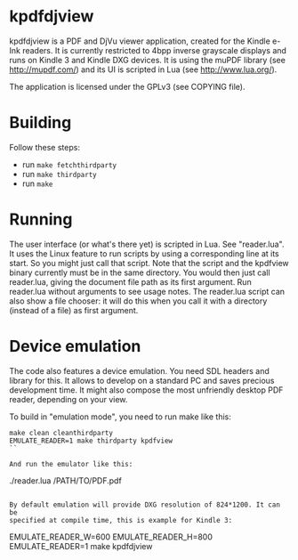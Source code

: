 kpdfdjview
==========

kpdfdjview is a PDF and DjVu viewer application, created for the Kindle e-Ink readers.
It is currently restricted to 4bpp inverse grayscale displays and runs on
Kindle 3 and Kindle DXG devices.
It is using the muPDF library (see http://mupdf.com/) and its UI is scripted
in Lua (see http://www.lua.org/).

The application is licensed under the GPLv3 (see COPYING file).


Building
========

Follow these steps:

* run `make fetchthirdparty`
* run `make thirdparty`
* run `make`


Running
=======

The user interface (or what's there yet) is scripted in Lua. See "reader.lua".
It uses the Linux feature to run scripts by using a corresponding line at its
start.
So you might just call that script. Note that the script and the kpdfview
binary currently must be in the same directory.
You would then just call reader.lua, giving the document file path as its first
argument. Run reader.lua without arguments to see usage notes.
The reader.lua script can also show a file chooser: it will do this when you
call it with a directory (instead of a file) as first argument.


Device emulation
================

The code also features a device emulation. You need SDL headers and library
for this. It allows to develop on a standard PC and saves precious development
time. It might also compose the most unfriendly desktop PDF reader, depending
on your view.

To build in "emulation mode", you need to run make like this:

```
make clean cleanthirdparty
EMULATE_READER=1 make thirdparty kpdfview
``

And run the emulator like this:
```
./reader.lua /PATH/TO/PDF.pdf
```

By default emulation will provide DXG resolution of 824*1200. It can be
specified at compile time, this is example for Kindle 3:

```
EMULATE_READER_W=600 EMULATE_READER_H=800 EMULATE_READER=1 make kpdfdjview
```
